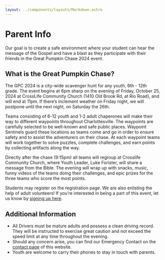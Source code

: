 ```yaml
---
layout: ../components/layouts/Markdown.astro
---
```


# Parent Info

Our goal is to create a safe environment where your student can hear the message of the Gospel and have a blast as they participate with their friends in the Great Pumpkin Chase 2024 event.

## What is the Great Pumpkin Chase?

The GPC 2024 is a city-wide scavenger hunt for any youth, 6th - 12th grade. The event begins at 6pm sharp on the evening of Friday, October 25, 2024 at CrossLife Community Church (1410 Old Brook Rd, at Rio Road), and will end at 11pm. If there’s inclement weather on Friday night, we will postpone until the next night, on Saturday the 26th.

Teams consisting of 6-12 youth and 1-2 adult chaperones will make their way to different waypoints throughout Charlottesville. The waypoints are carefully selected to be well-known and safe public places. Waypoint Sentinels guard these locations as teams come and go in order to ensure safety and to assist the adventurers on their chase. At each waypoint teams will work together to solve puzzles, complete challenges, and earn points by collecting artifacts along the way.

Directly after the chase (9:15pm) all teams will regroup at Crosslife Community Church, where Youth Leader, Luke Forister, will share a message from the Bible. The evening will wrap up with snacks, music, funny videos of the teams doing their challenges, and epic prizes for the three teams who score the most points.

Students may register on the registration page. We are also enlisting the help of adult volunteers! If you’re interested in being a part of this event, let us know by [signing up here](/volunteer/register).

## Additional Information

-   All Drivers must be mature adults and possess a clean driving record. They will be instructed to exercise great caution and not exceed the speed limit at any time throughout the evening.
-   Should any concern arise, you can find our Emergency Contact on the [contact page](/contact) of this website.
-   Youth are welcome to carry their phones to stay in touch with parents.
